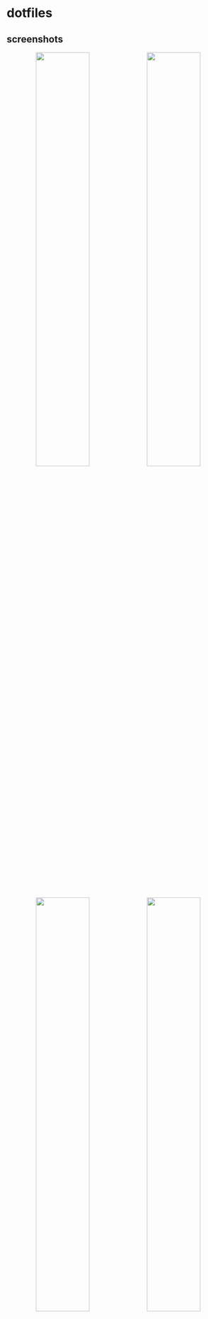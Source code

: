 # dotfiles

## screenshots

<p align="center">
  <img align="center" width="49%" src="https://github.com/pbittencourt/dotfiles/blob/master/shots/01_start.png?raw=true" />
  <img align="center" width="49%" src="https://github.com/pbittencourt/dotfiles/blob/master/shots/08_workflow.png?raw=true" />
  <img align="center" width="49%" src="https://github.com/pbittencourt/dotfiles/blob/master/shots/09_workflow.png?raw=true" />
  <img align="center" width="49%" src="https://github.com/pbittencourt/dotfiles/blob/master/shots/10_workflow.png?raw=true" />
</p>

## specifications

- **system**: [void linux](https://voidlinux.org) with [xfce](https://docs.xfce.org/start)
- **wm**: [i3wm](https://i3wm.org)
- **gtk themes**: mine, [numix oomox based](https://github.com/themix-project/themix-gui); palettes:
    - [everforest](https://github.com/sainnhe/everforest), light and dark variants
    - [gruvbox](https://github.com/morhetz/gruvbox), light and dark variants
- **terminal**: xfce4-terminal
- **fonts**: _JetBrainsMono_ and _VictorMono_ [Nerd Fonts](https://www.nerdfonts.com/font-downloads)
- **launchers**: [rofi](https://github.com/davatorium/rofi) and [dmenu](https://tools.suckless.org/dmenu/)
- **file managers**: [ranger](https://github.com/ranger/ranger) and [thunar](https://docs.xfce.org/xfce/thunar/start)
- **editor**: [vim](https://www.vim.org/) (RIP Bram)
- other stuff:
    - **browser**: [qutebrowser](https://www.qutebrowser.org)
    - **pdf reader**: [zathura](https://pwmt.org/projects/zathura/)
    - **image viewer**: [feh](https://github.com/derf/feh)
    - **music player**: [ncmpcpp](https://github.com/ncmpcpp/ncmpcpp) with [mpd](https://github.com/MusicPlayerDaemon/MPD) and [mpdscribble](https://github.com/MusicPlayerDaemon/mpdscribble) —  [last.fm](https://www.last.fm/user/pedrobitten) for the win!
    - **notifications**: [dunst](https://dunst-project.org/)
    - _more_ **terminals**: [alacritty](https://alacritty.org/) and [kitty](https://sw.kovidgoyal.net/kitty/)

## install

> [!CAUTION]
> If you, dear reader, are not _me from the future_, I strongly advise against
> simply cloning and running the scripts from this repository. These scripts
> were specifically developed to streamline my setup process for configuring
> this environment on a fresh install.

The script [install.sh](install.sh) aims to:

1. Install packages, via `xbps-install`.
1. Clone the repository.
1. Copy files and create symlinks.
1. Get other resources, like fonts, cursors, icons and themes.

You can download it, set permission for execution e execute it. This can be
done with `wget`:

```bash
$ wget https://raw.githubusercontent.com/pbittencourt/dotfiles/master/install.sh -O install.sh
$ chmod +x install.sh
$ ./install.sh
```

Once again, I **strongly recommend** not running this script unless you fully
understand its functionality. It will create copies and links for critical
files on your system and may disrupt several programs on your machine. Be sure
to [review its contents](install.sh) carefully before attempting to execute it.

## themes

### everforest dark

![everdark theme](shots/01_start.png "everdark theme")

Wallpaper: modification of [carmine de fazio's photography](https://unsplash.com/photos/3ytjETpQMNY)
—  inspired by [elenapan's mod](https://i.imgur.com/NuFVbLW.jpg)

### everforest light

![everlight theme](shots/everlight.png "everlight theme")

Wallpaper: modification of [geronimo giqueaux's photography](https://unsplash.com/photos/w2WUqRvTmtg)

### gruvbox dark

![gruvbox dark](shots/gruvdark.png "gruvbox dark")

Wallpaper: modification of [jeremy geddes's art](https://www.jeremygeddesart.com/painting_group/transient) —  ASCENT, 2014

### gruvbox light

![gruvbox light](shots/gruvlight.png "gruvbox light")

Wallpaper: modification of [jeremy geddes's art](https://www.jeremygeddesart.com/painting_group/transient) —  ROTATOR, 2019

## features

**qutebrowser** and **duck duck go** matching palettes

![qutebrowser duck duck go](shots/05_qutebrowser.png "qutebrowser duck duck go")

**theme selector**

![theme selector](shots/02_theme-selector.png "theme selector")

**wallpaper selector**

![selecting wallpaper](shots/03_wallpaper-selector.png "selecting wallpaper")

![wallpaper selected](shots/04_wallpaper-selected.png "wallpaper selected")

**i3 keybindings** —  I always forgot my combos ...

![i3 keys](shots/06_i3keys.png "i3 keys")

**shell history**

![bash history](shots/07_bash-history.png "bash history")

## author

Pedro P. Bittencourt
